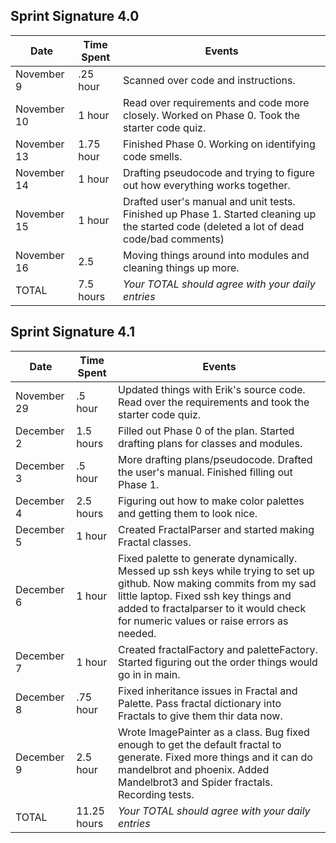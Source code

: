 ## Sprint Signature 4.0

| Date        | Time Spent | Events
|-------------|------------|--------------------
| November 9  | .25 hour   | Scanned over code and instructions.
| November 10 | 1 hour     | Read over requirements and code more closely. Worked on Phase 0. Took the starter code quiz.
| November 13 | 1.75 hour  | Finished Phase 0. Working on identifying code smells.
| November 14 | 1 hour     | Drafting pseudocode and trying to figure out how everything works together. 
| November 15 | 1 hour     | Drafted user's manual and unit tests. Finished up Phase 1. Started cleaning up the started code (deleted a lot of dead code/bad comments)
| November 16 | 2.5        | Moving things around into modules and cleaning things up more.
| TOTAL       | 7.5 hours  | *Your TOTAL should agree with your daily entries*


## Sprint Signature 4.1

| Date        | Time Spent  | Events
|-------------|-------------|--------------------
| November 29 | .5 hour     | Updated things with Erik's source code. Read over the requirements and took the starter code quiz.
| December 2  | 1.5 hours   | Filled out Phase 0 of the plan. Started drafting plans for classes and modules.
| December 3  | .5 hour     | More drafting plans/pseudocode. Drafted the user's manual. Finished filling out Phase 1.
| December 4  | 2.5 hours   | Figuring out how to make color palettes and getting them to look nice.
| December 5  | 1 hour      | Created FractalParser and started making Fractal classes.
| December 6  | 1 hour      | Fixed palette to generate dynamically. Messed up ssh keys while trying to set up github. Now making commits from my sad little laptop. Fixed ssh key things and added to fractalparser to it would check for numeric values or raise errors as needed.
| December 7  | 1 hour      | Created fractalFactory and paletteFactory. Started figuring out the order things would go in in main.
| December 8  | .75 hour    | Fixed inheritance issues in Fractal and Palette. Pass fractal dictionary into Fractals to give them thir data now.
| December 9  | 2.5 hour    | Wrote ImagePainter as a class. Bug fixed enough to get the default fractal to generate. Fixed more things and it can do mandelbrot and phoenix. Added Mandelbrot3 and Spider fractals. Recording tests.
| TOTAL       | 11.25 hours | *Your TOTAL should agree with your daily entries*
